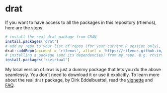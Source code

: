 # drat
If you want to have access to all the packages in this repository (rtlemos), here are the steps:
```r
# install the real drat package from CRAN
install.packages('drat')
# add my repo to your list of repos (for your current R session only), thanks to my drat package
drat::addRepo(account = 'rtlemos', alturl = 'https://rtlemos.github.io/drat/')
# installing a package (and its dependencies) from my repo, e.g. rcvirtual
install.packages('rcvirtual')
```
My local version of `drat` is just a dummy package that lets you do the above seamlessly. 
You don't need to download it or use it explicitly.
To learn more about the real `drat` package, by Dirk Eddelbuettel, read the [vignette](https://cran.rstudio.com/web/packages/drat/vignettes/DratForPackageUsers.html) and [FAQ](https://cran.rstudio.com/web/packages/drat/vignettes/DratFAQ.html).
